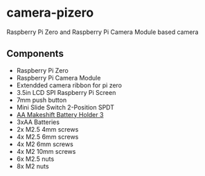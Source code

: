 # camera-pizero
Raspberry Pi Zero and Raspberry Pi Camera Module based camera

## Components
* Raspberry Pi Zero
* Raspberry Pi Camera Module
* Extendded camera ribbon for pi zero
* 3.5in LCD SPI Raspberry Pi Screen
* 7mm push button
* Mini Slide Switch 2-Position SPDT
* [AA Makeshift Battery Holder 3](https://makerworld.com/en/models/452852-aa-makeshift-battery-holder-1-2-3-4-6-8-10-12#profileId-360121)
* 3xAA Batteries
* 2x M2.5 4mm screws
* 4x M2.5 6mm screws
* 4x M2 6mm screws
* 4x M2 10mm screws
* 6x M2.5 nuts
* 8x M2 nuts

